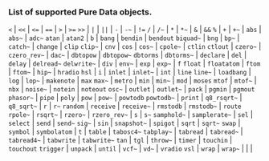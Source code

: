 ### List of supported Pure Data objects.

`<` | `<<` | `<=` | `==` | `>` | `>=`
`>>` | `|` | `||` | `-` | `-~` | `!=`
`/` | `/~` | `*` | `*~` | `&` | `&&`
`%` | `+` | `+~` | `abs` | `abs~` | `adc~`
`atan` | `atan2` | `b` | `bang` | `bendin` | `bendout`
`biquad~` | `bng` | `bp~` | `catch~` | `change` | `clip`
`clip~` | `cnv` | `cos` | `cos~` | `cpole~` | `ctlin`
`ctlout` | `czero~` | `czero_rev~` | `dac~` | `dbtopow` | `dbtopow~`
`dbtorms` | `dbtorms~` | `declare` | `del` | `delay` | `delread~`
`delwrite~` | `div` | `env~` | `exp` | `exp~` | `f`
`float` | `floatatom` | `ftom` | `ftom~` | `hip~` | `hradio`
`hsl` | `i` | `inlet` | `inlet~` | `int` | `line`
`line~` | `loadbang` | `log` | `lop~` | `makenote` | `max`
`max~` | `metro` | `min` | `min~` | `mod` | `moses`
`mtof` | `mtof~` | `nbx` | `noise~` | `notein` | `noteout`
`osc~` | `outlet` | `outlet~` | `pack` | `pgmin` | `pgmout`
`phasor~` | `pipe` | `poly` | `pow` | `pow~` | `powtodb`
`powtodb~` | `print` | `q8_rsqrt~` | `q8_sqrt~` | `r` | `r~`
`random` | `receive` | `receive~` | `rmstodb` | `rmstodb~` | `route`
`rpole~` | `rsqrt~` | `rzero~` | `rzero_rev~` | `s` | `s~`
`samphold~` | `samplerate~` | `sel` | `select` | `send` | `send~`
`sig~` | `sin` | `snapshot~` | `spigot` | `sqrt` | `sqrt~`
`swap` | `symbol` | `symbolatom` | `t` | `table` | `tabosc4~`
`tabplay~` | `tabread` | `tabread~` | `tabread4~` | `tabwrite` | `tabwrite~`
`tan` | `tgl` | `throw~` | `timer` | `touchin` | `touchout`
`trigger` | `unpack` | `until` | `vcf~` | `vd~` | `vradio`
`vsl` | `wrap` | `wrap~` | | |

